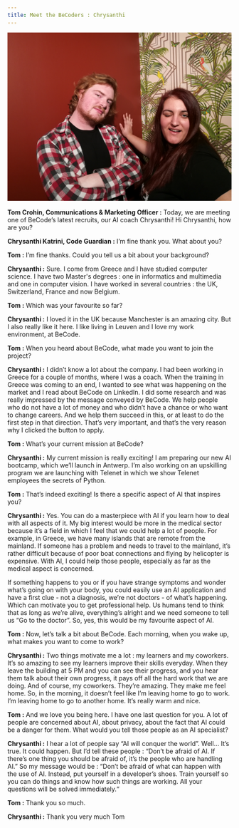 ```yaml
---
title: Meet the BeCoders : Chrysanthi
---
```

![Chrysanthi and Tom](https://github.com/becodeorg/newsletter/blob/master/source/images/IMG_20200103_143306.jpg "Chrysanthi and Tom")

**Tom Crohin, Communications & Marketing Officer :** Today, we are meeting one of BeCode’s latest recruits, our AI coach Chrysanthi! Hi Chrysanthi, how are you?

**Chrysanthi Katrini, Code Guardian :** I’m fine thank you. What about you?

**Tom :** I’m fine thanks. Could you tell us a bit about your background?

**Chrysanthi :** Sure. I come from Greece and I have studied computer science. I have two Master's degrees : one in informatics and multimedia and one in computer vision. I have worked in several countries : the UK, Switzerland, France and now Belgium. 

**Tom :** Which was your favourite so far?

**Chrysanthi :** I loved it in the UK because Manchester is an amazing city. But I also really like it here. I like living in Leuven and I love my work environment, at BeCode. 

**Tom :** When you heard about BeCode, what made you want to join the project?

**Chrysanthi :** I didn’t know a lot about the company. I had been working in Greece for a couple of months, where I was a coach. When the training in Greece was coming to an end, I wanted to see what was happening on the market and I read about BeCode on LinkedIn. I did some research and was really impressed by the message conveyed by BeCode. We help people who do not have a lot of money and who didn’t have a chance or who want to change careers. And we help them succeed in this, or at least to do the first step in that direction. That’s very important, and that’s the very reason why I clicked the button to apply. 

**Tom :** What’s your current mission at BeCode?

**Chrysanthi :** My current mission is really exciting! I am preparing our new AI bootcamp, which we’ll launch in Antwerp. I’m also working on an upskilling program we are launching with Telenet in which we show Telenet employees the secrets of Python. 

**Tom :** That’s indeed exciting! Is there a specific aspect of AI that inspires you?

**Chrysanthi :** Yes. You can do a masterpiece with AI if you learn how to deal with all aspects of it. My big interest would be more in the medical sector because it’s a field in which I feel that we could help a lot of people. For example, in Greece, we have many islands that are remote from the mainland. If someone has a problem and needs to travel to the mainland, it’s rather difficult because of poor boat connections and flying by helicopter is expensive. With AI, I could help those people, especially as far as the medical aspect is concerned. 

If something happens to you or if you have strange symptoms and wonder what’s going on with your body, you could easily use an AI application and have a first clue - not a diagnosis, we’re not doctors - of what’s happening. Which can motivate you to get professional help. Us humans tend to think that as long as we’re alive, everything’s alright and we need someone to tell us “Go to the doctor”. So, yes, this would be my favourite aspect of AI. 

**Tom :** Now, let’s talk a bit about BeCode. Each morning, when you wake up, what makes you want to come to work?

**Chrysanthi :** Two things motivate me a lot : my learners and my coworkers. It’s so amazing to see my learners improve their skills everyday. When they leave the building at 5 PM and you can see their progress, and you hear them talk about their own progress, it pays off all the hard work that we are doing. And of course, my coworkers. They’re amazing. They make me feel home. So, in the morning, it doesn’t feel like I’m leaving home to go to work. I’m leaving home to go to another home. It’s really warm and nice. 

**Tom :** And we love you being here. I have one last question for you. A lot of people are concerned about AI, about privacy, about the fact that AI could be a danger for them. What would you tell those people as an AI specialist?

**Chrysanthi :** I hear a lot of people say “AI will conquer the world”. Well… It’s true. It could happen. But I’d tell these people : “Don’t be afraid of AI. If there’s one thing you should be afraid of, it’s the people who are handling AI.” So my message would be : “Don’t be afraid of what can happen with the use of AI. Instead, put yourself in a developer’s shoes. Train yourself so you can do things and know how such things are working. All your questions will be solved immediately.“

**Tom :** Thank you so much.

**Chrysanthi :** Thank you very much Tom

